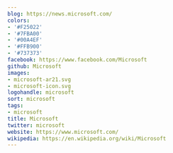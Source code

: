 ```yaml
---
blog: https://news.microsoft.com/
colors:
- '#F25022'
- '#7FBA00'
- '#00A4EF'
- '#FFB900'
- '#737373'
facebook: https://www.facebook.com/Microsoft
github: Microsoft
images:
- microsoft-ar21.svg
- microsoft-icon.svg
logohandle: microsoft
sort: microsoft
tags:
- microsoft
title: Microsoft
twitter: microsoft
website: https://www.microsoft.com/
wikipedia: https://en.wikipedia.org/wiki/Microsoft
---
```

